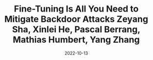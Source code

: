 ---
title: "Fine-Tuning Is All You Need to Mitigate Backdoor Attacks Zeyang Sha, Xinlei He, Pascal Berrang, Mathias Humbert, Yang Zhang"
collection: publications
permalink: /publication/2022-10-13-https://arxiv.org/abs/2212.09067
date: 2022-10-13
venue: 'arxiv'
---